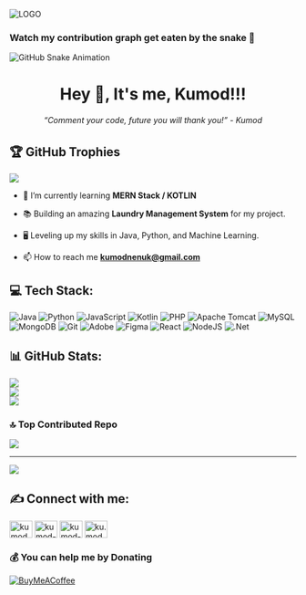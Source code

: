 ![LOGO](https://github.com/kumodcodes/kumodcodes/assets/116749725/78c57802-730d-4f37-9370-9cdaebf22771)
### Watch my contribution graph get eaten by the snake 🐍

![GitHub Snake Animation](https://github.com/KumodN/snk/blob/output/github-contribution-grid-snake.svg)


<h1 align="center">Hey 👋, It's me, Kumod!!!</h1>
<h6 align="center">
“Comment your code, future you will thank you!” - Kumod
</h6>

## 🏆 GitHub Trophies
![](https://github-profile-trophy.vercel.app/?username=KumodN&theme=radical&no-frame=false&no-bg=true&margin-w=4)

- 🌱 I’m currently learning **MERN Stack / KOTLIN**

- 📚 Building an amazing **Laundry Management System** for my project.
  
- 🖥️ Leveling up my skills in Java, Python, and Machine Learning.

- 📫 How to reach me **kumodnenuk@gmail.com**

## 💻 Tech Stack:
![Java](https://img.shields.io/badge/java-%23ED8B00.svg?style=for-the-badge&logo=openjdk&logoColor=white) ![Python](https://img.shields.io/badge/python-3670A0?style=for-the-badge&logo=python&logoColor=ffdd54) ![JavaScript](https://img.shields.io/badge/javascript-%23323330.svg?style=for-the-badge&logo=javascript&logoColor=%23F7DF1E) ![Kotlin](https://img.shields.io/badge/kotlin-%237F52FF.svg?style=for-the-badge&logo=kotlin&logoColor=white) ![PHP](https://img.shields.io/badge/php-%23777BB4.svg?style=for-the-badge&logo=php&logoColor=white) ![Apache Tomcat](https://img.shields.io/badge/apache%20tomcat-%23F8DC75.svg?style=for-the-badge&logo=apache-tomcat&logoColor=black) ![MySQL](https://img.shields.io/badge/mysql-4479A1.svg?style=for-the-badge&logo=mysql&logoColor=white) ![MongoDB](https://img.shields.io/badge/MongoDB-%234ea94b.svg?style=for-the-badge&logo=mongodb&logoColor=white) ![Git](https://img.shields.io/badge/git-%23F05033.svg?style=for-the-badge&logo=git&logoColor=white) ![Adobe](https://img.shields.io/badge/adobe-%23FF0000.svg?style=for-the-badge&logo=adobe&logoColor=white) ![Figma](https://img.shields.io/badge/figma-%23F24E1E.svg?style=for-the-badge&logo=figma&logoColor=white) ![React](https://img.shields.io/badge/react-%2320232a.svg?style=for-the-badge&logo=react&logoColor=%2361DAFB) ![NodeJS](https://img.shields.io/badge/node.js-6DA55F?style=for-the-badge&logo=node.js&logoColor=white) ![.Net](https://img.shields.io/badge/.NET-5C2D91?style=for-the-badge&logo=.net&logoColor=white)

## 📊 GitHub Stats:
![](https://github-readme-stats.vercel.app/api?username=KumodN&theme=dark&hide_border=false&include_all_commits=true&count_private=true)<br/>
![](https://github-readme-streak-stats.herokuapp.com/?user=KumodN&theme=dark&hide_border=false)<br/>
![](https://github-readme-stats.vercel.app/api/top-langs/?username=KumodN&theme=dark&hide_border=false&include_all_commits=true&count_private=true&layout=compact)

### 🔝 Top Contributed Repo
![](https://github-contributor-stats.vercel.app/api?username=KumodN&limit=5&theme=aura_dark&combine_all_yearly_contributions=true)

---
[![](https://visitcount.itsvg.in/api?id=KumodN&icon=0&color=2)](https://visitcount.itsvg.in)

## ✍️ Connect with me:
<p align="left">
<a href="https://twitter.com/kumodnenuka" target="blank"><img align="center" src="https://raw.githubusercontent.com/rahuldkjain/github-profile-readme-generator/master/src/images/icons/Social/twitter.svg" alt="kumodnenuka" height="30" width="40" /></a>
<a href="https://linkedin.com/in/kumod-de-silva" target="blank"><img align="center" src="https://raw.githubusercontent.com/rahuldkjain/github-profile-readme-generator/master/src/images/icons/Social/linked-in-alt.svg" alt="kumod-de-silva-4b5560246" height="30" width="40" /></a>
<a href="https://stackoverflow.com/users/kumod-de-silva" target="blank"><img align="center" src="https://raw.githubusercontent.com/rahuldkjain/github-profile-readme-generator/master/src/images/icons/Social/stack-overflow.svg" alt="kumod-de-silva" height="30" width="40" /></a>
<a href="https://instagram.com/ku.mod__x" target="blank"><img align="center" src="https://raw.githubusercontent.com/rahuldkjain/github-profile-readme-generator/master/src/images/icons/Social/instagram.svg" alt="ku.moddd" height="30" width="40" /></a>
</p>



### 💰 You can help me by Donating
  [![BuyMeACoffee](https://img.shields.io/badge/Buy%20Me%20a%20Coffee-ffdd00?style=for-the-badge&logo=buy-me-a-coffee&logoColor=black)](https://buymeacoffee.com/ku.moddd) 

